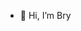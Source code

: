 - 👋 Hi, I’m Bry


<!---
BrianNgo9/Bry is a ✨ special ✨ repository because its `README.md` (this file) appears on your GitHub profile.
You can click the Preview link to take a look at your changes.
--->

